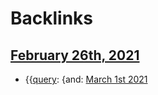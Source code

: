 
# Backlinks
## [February 26th, 2021](<February 26th, 2021.md>)
- {{[query](<query.md>): {and: [March 1st 2021](<March 1st 2021.md>)


